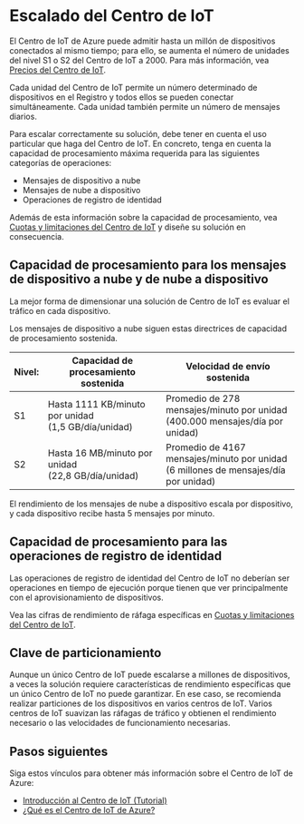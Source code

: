 <properties
 pageTitle="Escalado del Centro de IoT de Azure | Microsoft Azure"
 description="Describe cómo escalar el Centro de IoT de Azure."
 services="iot-hub"
 documentationCenter=""
 authors="fsautomata"
 manager="timlt"
 editor=""/>

<tags
 ms.service="iot-hub"
 ms.devlang="na"
 ms.topic="article"
 ms.tgt_pltfrm="na"
 ms.workload="na"
 ms.date="01/20/2016"
 ms.author="elioda"/>

# Escalado del Centro de IoT

El Centro de IoT de Azure puede admitir hasta un millón de dispositivos conectados al mismo tiempo; para ello, se aumenta el número de unidades del nivel S1 o S2 del Centro de IoT a 2000. Para más información, vea [Precios del Centro de IoT][lnk-pricing].

Cada unidad del Centro de IoT permite un número determinado de dispositivos en el Registro y todos ellos se pueden conectar simultáneamente. Cada unidad también permite un número de mensajes diarios.

Para escalar correctamente su solución, debe tener en cuenta el uso particular que haga del Centro de IoT. En concreto, tenga en cuenta la capacidad de procesamiento máxima requerida para las siguientes categorías de operaciones:

* Mensajes de dispositivo a nube
* Mensajes de nube a dispositivo
* Operaciones de registro de identidad

Además de esta información sobre la capacidad de procesamiento, vea [Cuotas y limitaciones del Centro de IoT][] y diseñe su solución en consecuencia.

## Capacidad de procesamiento para los mensajes de dispositivo a nube y de nube a dispositivo

La mejor forma de dimensionar una solución de Centro de IoT es evaluar el tráfico en cada dispositivo.

Los mensajes de dispositivo a nube siguen estas directrices de capacidad de procesamiento sostenida.

| Nivel: | Capacidad de procesamiento sostenida | Velocidad de envío sostenida |
| ---- | -------------------- | ------------------- |
| S1 | Hasta 1111 KB/minuto por unidad<br/>(1,5 GB/día/unidad) | Promedio de 278 mensajes/minuto por unidad<br/>(400.000 mensajes/día por unidad) |
| S2 | Hasta 16 MB/minuto por unidad<br/>(22,8 GB/día/unidad) | Promedio de 4167 mensajes/minuto por unidad<br/>(6 millones de mensajes/día por unidad) |

El rendimiento de los mensajes de nube a dispositivo escala por dispositivo, y cada dispositivo recibe hasta 5 mensajes por minuto.

## Capacidad de procesamiento para las operaciones de registro de identidad

Las operaciones de registro de identidad del Centro de IoT no deberían ser operaciones en tiempo de ejecución porque tienen que ver principalmente con el aprovisionamiento de dispositivos.

Vea las cifras de rendimiento de ráfaga específicas en [Cuotas y limitaciones del Centro de IoT][].

## Clave de particionamiento

Aunque un único Centro de IoT puede escalarse a millones de dispositivos, a veces la solución requiere características de rendimiento específicas que un único Centro de IoT no puede garantizar. En ese caso, se recomienda realizar particiones de los dispositivos en varios centros de IoT. Varios centros de IoT suavizan las ráfagas de tráfico y obtienen el rendimiento necesario o las velocidades de funcionamiento necesarias.

## Pasos siguientes

Siga estos vínculos para obtener más información sobre el Centro de IoT de Azure:

- [Introducción al Centro de IoT (Tutorial)][lnk-get-started]
- [¿Qué es el Centro de IoT de Azure?][]

[lnk-pricing]: https://azure.microsoft.com/pricing/details/iot-hub
[Cuotas y limitaciones del Centro de IoT]: iot-hub-devguide.md#throttling

[lnk-get-started]: iot-hub-csharp-csharp-getstarted.md
[¿Qué es el Centro de IoT de Azure?]: iot-hub-what-is-iot-hub.md

<!---HONumber=AcomDC_0128_2016-->